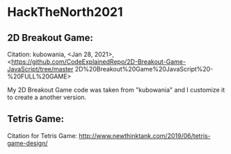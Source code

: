 
# HackTheNorth2021

2D Breakout Game:
-----------------
Citation: kubowania, <Jan 28, 2021>, <https://github.com/CodeExplainedRepo/2D-Breakout-Game-JavaScript/tree/master 2D%20Breakout%20Game%20JavaScript%20-%20FULL%20GAME>

My 2D Breakout Game code was taken from "kubowania" and I customize it to create a another version. 

Tetris Game:
------------
Citation for Tetris Game: http://www.newthinktank.com/2019/06/tetris-game-design/
